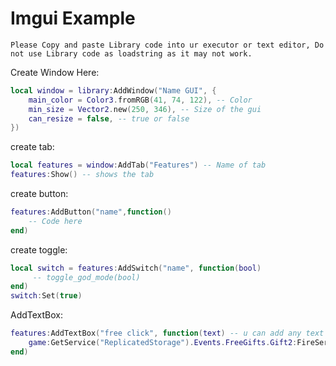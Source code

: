 # Imgui Example
```
Please Copy and paste Library code into ur executor or text editor, Do not use Library code as loadstring as it may not work.
```

Create Window Here:
```lua
local window = library:AddWindow("Name GUI", {
	main_color = Color3.fromRGB(41, 74, 122), -- Color
	min_size = Vector2.new(250, 346), -- Size of the gui
	can_resize = false, -- true or false
})
```
create tab:
```lua
local features = window:AddTab("Features") -- Name of tab
features:Show() -- shows the tab
```
create button:
```lua
features:AddButton("name",function()
	-- Code here
end)
```
create toggle:
```lua
local switch = features:AddSwitch("name", function(bool)
	 -- toggle_god_mode(bool)
end)
switch:Set(true)
```
AddTextBox:
```lua
features:AddTextBox("free click", function(text) -- u can add any text to "text"
	game:GetService("ReplicatedStorage").Events.FreeGifts.Gift2:FireServer(text,"Clicks",false,false,"Normal")
end)
```
